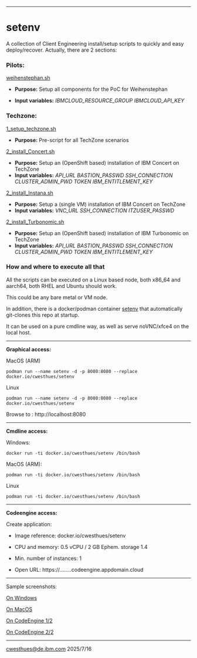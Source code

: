 ---

# setenv

A collection of Client Engineering install/setup scripts
to quickly and easy deploy/recover.
Actually, there are 2 sections:

### Pilots:
  [weihenstephan.sh](Pilots/weihenstephan.sh)
  
  - **Purpose:** Setup all components for the PoC for Weihenstephan
  
  - **Input variables:** _IBMCLOUD_RESOURCE_GROUP IBMCLOUD_API_KEY_

### Techzone:
  [1_setup_techzone.sh](Techzone/1_setup_techzone.sh)

  - **Purpose:** Pre-script for all TechZone scenarios

  [2_install_Concert.sh](Techzone/2_install_Concert.sh)
   
  - **Purpose:** Setup an (OpenShift based) installation of IBM Concert on TechZone
  - **Input variables:** _API_URL BASTION_PASSWD SSH_CONNECTION CLUSTER_ADMIN_PWD TOKEN IBM_ENTITLEMENT_KEY_
   
  [2_install_Instana.sh](Techzone/2_install:Instana.sh)
  
  - **Purpose:** Setup a (single VM) installation of IBM Concert on TechZone
  - **Input variables:** _VNC_URL SSH_CONNECTION ITZUSER_PASSWD_

  [2_install_Turbonomic.sh](Techzone/2_install_Turbonomic.sh)
  
  - **Purpose:** Setup an (OpenShift based) installation of IBM Turbonomic on TechZone
  - **Input variables:** _API_URL BASTION_PASSWD SSH_CONNECTION CLUSTER_ADMIN_PWD TOKEN IBM_ENTITLEMENT_KEY_

### How and where to execute all that

All the scripts can be executed on a Linux based node, both x86_64 and aarch64, both RHEL and Ubuntu should work.

This could be any bare metal or VM node.

In addition, there is a docker/podman container [setenv](https://hub.docker.com/u/cwesthues) that automatically git-clones this repo at startup.

It can be used on a pure cmdline way, as well as serve noVNC/xfce4 on the local host.
___

**Graphical access:**

MacOS (ARM) 
```
podman run --name setenv -d -p 8080:8080 --replace docker.io/cwesthues/setenv
```
Linux
```
podman run --name setenv -d -p 8080:8080 --replace docker.io/cwesthues/setenv
```
Browse to : http://localhost:8080
___

**Cmdline access:**

Windows: 
```
docker run -ti docker.io/cwesthues/setenv /bin/bash
```
MacOS (ARM):
```
podman run -ti docker.io/cwesthues/setenv /bin/bash
```
Linux
```
podman run -ti docker.io/cwesthues/setenv /bin/bash
```
___

**Codeengine access:**

Create application:
   
  - Image reference: docker.io/cwesthues/setenv

  - CPU and memory: 0.5 vCPU / 2 GB   Ephem. storage 1.4

  - Min. number of instances: 1
      
  - Open URL: https://........codeengine.appdomain.cloud
___

Sample screenshots:

[On Windows](images/windows.jpg)

[On MacOS](images/MacOS.jpg)

[On CodeEngine 1/2](images/CodeEngine1.jpg)

[On CodeEngine 2/2](images/CodeEngine2.jpg)

___

cwesthues@de.ibm.com 2025/7/16
